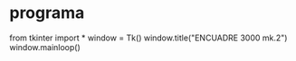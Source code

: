# programa
from tkinter import *
window = Tk()
window.title("ENCUADRE 3000 mk.2")
window.mainloop()
